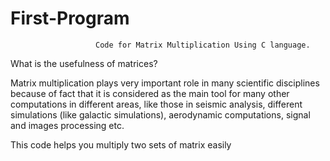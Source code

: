 # First-Program
                       Code for Matrix Multiplication Using C language.

  What is the usefulness of matrices? 
  
  
  
  
  Matrix multiplication plays very important role in many scientific disciplines because of fact that it is considered as the main tool for many other computations in different areas, like those in seismic analysis, different simulations (like galactic simulations), aerodynamic computations, signal and images processing etc.

This code helps you multiply two sets of matrix easily 
